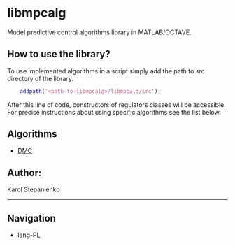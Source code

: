 # libmpcalg
Model predictive control algorithms library in MATLAB/OCTAVE.

## How to use the library?
To use implemented algorithms in a script simply add the path to src directory
of the library.
```MATLAB
    addpath('<path-to-libmpcalg>/libmpcalg/src');
```
After this line of code, constructors of regulators classes will be accessible.
For precise instructions about using specific algorithms see the list below.

## Algorithms
 - [DMC](./doc/EN/DMC.md)

## Author:
Karol Stepanienko

---

## Navigation
- [lang-PL](./doc/README-PL.md)
